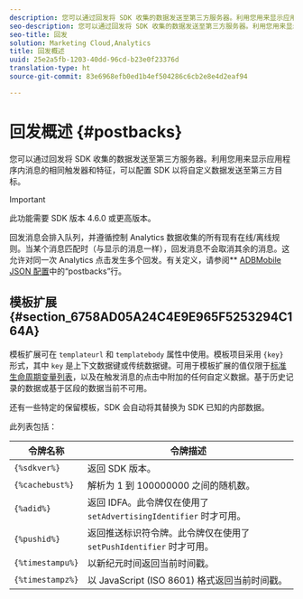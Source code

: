 ```yaml
---
description: 您可以通过回发将 SDK 收集的数据发送至第三方服务器。利用您用来显示应用程序内消息的相同触发器和特征，可以配置 SDK 以将自定义数据发送至第三方目标。
seo-description: 您可以通过回发将 SDK 收集的数据发送至第三方服务器。利用您用来显示应用程序内消息的相同触发器和特征，可以配置 SDK 以将自定义数据发送至第三方目标。
seo-title: 回发
solution: Marketing Cloud,Analytics
title: 回发概述
uuid: 25e2a5fb-1203-40dd-96cd-b23e0f23376d
translation-type: ht
source-git-commit: 83e6968efb0ed1b4ef504286c6cb2e8e4d2eaf94

---
```



# 回发概述 {#postbacks}

您可以通过回发将 SDK 收集的数据发送至第三方服务器。利用您用来显示应用程序内消息的相同触发器和特征，可以配置 SDK 以将自定义数据发送至第三方目标。

>[!IMPORTANT]
>
>此功能需要 SDK 版本 4.6.0 或更高版本。

回发消息会排入队列，并遵循控制 Analytics 数据收集的所有现有在线/离线规则。当某个消息匹配时（与显示的消息一样），回发消息不会取消其余的消息。这允许对同一次 Analytics 点击发生多个回发。有关定义，请参阅&#x200B;** [ADBMobile JSON 配置](/help/ios/configuration/json-config/json-config.md)中的“postbacks”行。

## 模板扩展 {#section_6758AD05A24C4E9E965F5253294C164A}

模板扩展可在 `templateurl` 和 `templatebody` 属性中使用。模板项目采用 `{key}` 形式，其中 `key` 是上下文数据键或传统数据键。可用于模板扩展的值仅限于[标准生命周期变量列表](/help/ios/metrics.md)，以及在触发消息的点击中附加的任何自定义数据。基于历史记录的数据或基于区段的数据当前不可用。

还有一些特定的保留模板，SDK 会自动将其替换为 SDK 已知的内部数据。

此列表包括：

| 令牌名称 | 令牌描述 |
|--- |--- |
| `{%sdkver%}` | 返回 SDK 版本。 |
| `{%cachebust%}` | 解析为 1 到 100000000 之间的随机数。 |
| `{%adid%}` | 返回 IDFA。此令牌仅在使用了 `setAdvertisingIdentifier` 时才可用。 |
| `{%pushid%}` | 返回推送标识符令牌。此令牌仅在使用了 `setPushIdentifier` 时才可用。 |
| `{%timestampu%}` | 以新纪元时间返回当前时间戳。 |
| `{%timestampz%}` | 以 JavaScript (ISO 8601) 格式返回当前时间戳。 |